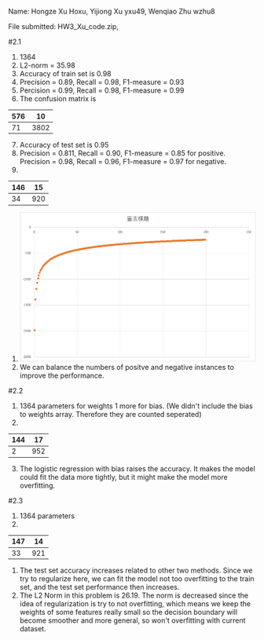 Name: Hongze Xu Hoxu, Yijiong Xu yxu49, Wenqiao Zhu wzhu8

File submitted: HW3_Xu_code.zip,

#2.1

1. 1364 
2. L2-norm = 35.98
3. Accuracy of train set is 0.98
4. Precision = 0.89, Recall = 0.98, F1-measure = 0.93
5. Percision = 0.99, Recall = 0.98, F1-measure = 0.99
6. The confusion matrix is

| 576| 10   |  
| -- | --- | 
| 71 | 3802|


7. Accuracy of test set is 0.95
8. Precision = 0.811, Recall = 0.90, F1-measure = 0.85 for positive. Precision = 0.98, Recall = 0.96, F1-measure = 0.97 for negative.
9.  
| 146| 15  |  
| -- | --- | 
| 34 | 920 |
1. ![](image.png)
2. We can balance the numbers of positve and negative instances to improve the performance.

#2.2

1. 1364 parameters for weights 1 more for bias. (We didn't include the bias to weights array. Therefore they are counted seperated)
2. 
| 144| 17  |  
| -- | --- | 
| 2 | 952 |
3. The logistic regression with bias raises the accuracy. It makes the model could fit the data more tightly, but it might make the model more overfitting. 

#2.3

1. 1364 parameters
2. 
| 147| 14  |  
| -- | --- | 
| 33 | 921 |
1. The test set accuracy increases related to other two methods. Since we try to regularize here, we can fit the model not too overfitting to the train set, and the test set performance then increases. 
2. The L2 Norm in this problem is 26.19. The norm is decreased since the idea of regularization is try to not overfitting, which means we keep the weights of some features really small so the decision boundary will become smoother and more general, so won't overfitting with current dataset.